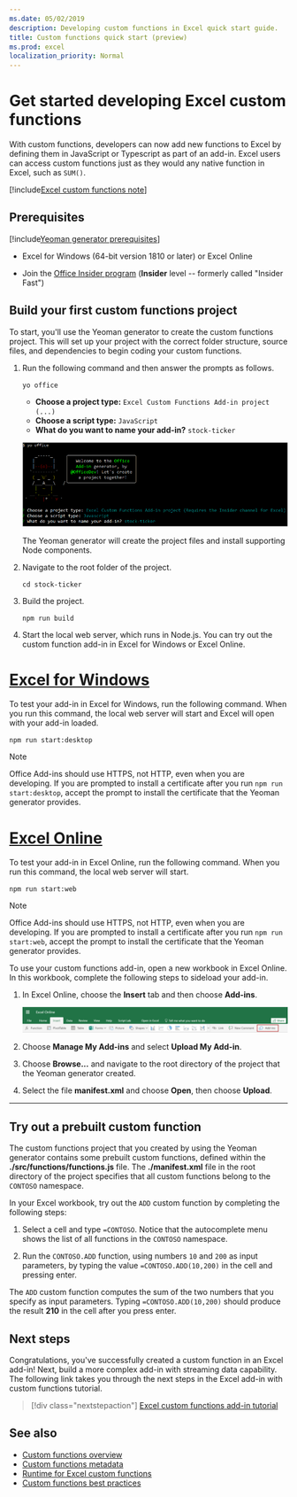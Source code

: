 ```yaml
---
ms.date: 05/02/2019
description: Developing custom functions in Excel quick start guide.
title: Custom functions quick start (preview)
ms.prod: excel
localization_priority: Normal
---
```


# Get started developing Excel custom functions

With custom functions, developers can now add new functions to Excel by defining them in JavaScript or Typescript as part of an add-in. Excel users can access custom functions just as they would any native function in Excel, such as `SUM()`.

[!include[Excel custom functions note](../includes/excel-custom-functions-note.md)]

## Prerequisites

[!include[Yeoman generator prerequisites](../includes/quickstart-yo-prerequisites.md)]

* Excel for Windows (64-bit version 1810 or later) or Excel Online

* Join the [Office Insider program](https://products.office.com/office-insider) (**Insider** level -- formerly called "Insider Fast")

## Build your first custom functions project

To start, you'll use the Yeoman generator to create the custom functions project. This will set up your project with the correct folder structure, source files, and dependencies to begin coding your custom functions.

1. Run the following command and then answer the prompts as follows.

    ```command&nbsp;line
    yo office
    ```

    - **Choose a project type:** `Excel Custom Functions Add-in project (...)`
    - **Choose a script type:** `JavaScript`
    - **What do you want to name your add-in?** `stock-ticker`

    ![Yeoman generator for Office Add-ins prompts for custom functions](../images/yo-office-excel-cf.png)

    The Yeoman generator will create the project files and install supporting Node components.

2. Navigate to the root folder of the project.

    ```command&nbsp;line
    cd stock-ticker
    ```

3. Build the project.

    ```command&nbsp;line
    npm run build
    ```

4. Start the local web server, which runs in Node.js. You can try out the custom function add-in in Excel for Windows or Excel Online.

# [Excel for Windows](#tab/excel-windows)

To test your add-in in Excel for Windows, run the following command. When you run this command, the local web server will start and Excel will open with your add-in loaded.

```command&nbsp;line
npm run start:desktop
```

> [!NOTE]
> Office Add-ins should use HTTPS, not HTTP, even when you are developing. If you are prompted to install a certificate after you run `npm run start:desktop`, accept the prompt to install the certificate that the Yeoman generator provides.

# [Excel Online](#tab/excel-online)

To test your add-in in Excel Online, run the following command. When you run this command, the local web server will start.

```command&nbsp;line
npm run start:web
```

> [!NOTE]
> Office Add-ins should use HTTPS, not HTTP, even when you are developing. If you are prompted to install a certificate after you run `npm run start:web`, accept the prompt to install the certificate that the Yeoman generator provides. 

To use your custom functions add-in, open a new workbook in Excel Online. In this workbook, complete the following steps to sideload your add-in.

1. In Excel Online, choose the **Insert** tab and then choose **Add-ins**.

   ![Insert ribbon in Excel Online with the My Add-ins icon highlighted](../images/excel-cf-online-register-add-in-1.png)
   
2. Choose **Manage My Add-ins** and select **Upload My Add-in**.

3. Choose **Browse...** and navigate to the root directory of the project that the Yeoman generator created.

4. Select the file **manifest.xml** and choose **Open**, then choose **Upload**.

---

## Try out a prebuilt custom function

The custom functions project that you created by using the Yeoman generator contains some prebuilt custom functions, defined within the **./src/functions/functions.js** file. The **./manifest.xml** file in the root directory of the project specifies that all custom functions belong to the `CONTOSO` namespace.

In your Excel workbook, try out the `ADD` custom function by completing the following steps:

1. Select a cell and type `=CONTOSO`. Notice that the autocomplete menu shows the list of all functions in the `CONTOSO` namespace.

2. Run the `CONTOSO.ADD` function, using numbers `10` and `200` as input parameters, by typing the value `=CONTOSO.ADD(10,200)` in the cell and pressing enter.

The `ADD` custom function computes the sum of the two numbers that you specify as input parameters. Typing `=CONTOSO.ADD(10,200)` should produce the result **210** in the cell after you press enter.

## Next steps

Congratulations, you've successfully created a custom function in an Excel add-in! Next, build a more complex add-in with streaming data capability. The following link takes you through the next steps in the Excel add-in with custom functions tutorial.

> [!div class="nextstepaction"]
> [Excel custom functions add-in tutorial](../tutorials/excel-tutorial-create-custom-functions.md#create-a-custom-function-that-requests-data-from-the-web
)

## See also

* [Custom functions overview](../excel/custom-functions-overview.md)
* [Custom functions metadata](../excel/custom-functions-json.md)
* [Runtime for Excel custom functions](../excel/custom-functions-runtime.md)
* [Custom functions best practices](../excel/custom-functions-best-practices.md)
